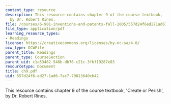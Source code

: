 ```yaml
---
content_type: resource
description: This resource contains chapter 9 of the course textbook, 'Create or Perish',
  by Dr. Robert Rines.
file: /courses/6-901-inventions-and-patents-fall-2005/557d24f6ed271ad67ac770813640cb42_ch9.pdf
file_type: application/pdf
learning_resource_types:
- Readings
license: https://creativecommons.org/licenses/by-nc-sa/4.0/
ocw_type: OCWFile
parent_title: Readings
parent_type: CourseSection
parent_uid: c1a53462-548b-db76-c21c-3fbf19287e83
resourcetype: Document
title: ch9.pdf
uid: 557d24f6-ed27-1ad6-7ac7-70813640cb42
---
```

This resource contains chapter 9 of the course textbook, 'Create or Perish', by Dr. Robert Rines.